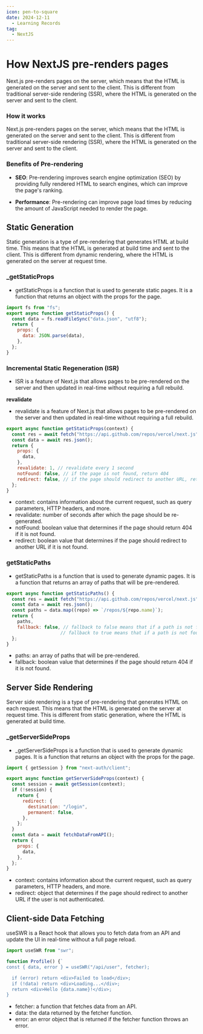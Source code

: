```yaml
---
icon: pen-to-square
date: 2024-12-11
  - Learning Records
tag:
  - NextJS
---
```


# How NextJS pre-renders pages

Next.js pre-renders pages on the server, which means that the HTML is generated on the server and sent to the client. This is different from traditional server-side rendering (SSR), where the HTML is generated on the server and sent to the client.

### How it works

Next.js pre-renders pages on the server, which means that the HTML is generated on the server and sent to the client. This is different from traditional server-side rendering (SSR), where the HTML is generated on the server and sent to the client.

### Benefits of Pre-rendering

- **SEO**: Pre-rendering improves search engine optimization (SEO) by providing fully rendered HTML to search engines, which can improve the page's ranking.

- **Performance**: Pre-rendering can improve page load times by reducing the amount of JavaScript needed to render the page.

## Static Generation

Static generation is a type of pre-rendering that generates HTML at build time. This means that the HTML is generated at build time and sent to the client. This is different from dynamic rendering, where the HTML is generated on the server at request time.

### _getStaticProps
- getStaticProps is a function that is used to generate static pages. It is a function that returns an object with the props for the page.
```jsx
import fs from "fs";
export async function getStaticProps() {
  const data = fs.readFileSync("data.json", "utf8");
  return {
    props: {
      data: JSON.parse(data),
    },
  };
}
```

### Incremental Static Regeneration (ISR)
- ISR is a feature of Next.js that allows pages to be pre-rendered on the server and then updated in real-time without requiring a full rebuild.

**revalidate**
- revalidate is a feature of Next.js that allows pages to be pre-rendered on the server and then updated in real-time without requiring a full rebuild.

```jsx
export async function getStaticProps(context) {
  const res = await fetch("https://api.github.com/repos/vercel/next.js");
  const data = await res.json();
  return {
    props: {
      data,
    },
    revalidate: 1, // revalidate every 1 second
    notFound: false, // if the page is not found, return 404
    redirect: false, // if the page should redirect to another URL, return the URL
  };
}
```
- context: contains information about the current request, such as query parameters, HTTP headers, and more.
- revalidate: number of seconds after which the page should be re-generated.
- notFound: boolean value that determines if the page should return 404 if it is not found.
- redirect: boolean value that determines if the page should redirect to another URL if it is not found.

### getStaticPaths
- getStaticPaths is a function that is used to generate dynamic pages. It is a function that returns an array of paths that will be pre-rendered.
```jsx
export async function getStaticPaths() {
  const res = await fetch("https://api.github.com/repos/vercel/next.js");
  const data = await res.json();
  const paths = data.map((repo) => `/repos/${repo.name}`);
  return {
    paths,
    fallback: false, // fallback to false means that if a path is not found, the page will return 404
                    // fallback to true means that if a path is not found, the page will render the fallback page
  };
}
```
- paths: an array of paths that will be pre-rendered.
- fallback: boolean value that determines if the page should return 404 if it is not found.


## Server Side Rendering

Server side rendering is a type of pre-rendering that generates HTML on each request. This means that the HTML is generated on the server at request time. This is different from static generation, where the HTML is generated at build time.

### _getServerSideProps
- _getServerSideProps is a function that is used to generate dynamic pages. It is a function that returns an object with the props for the page.
```jsx
import { getSession } from "next-auth/client";

export async function getServerSideProps(context) {
  const session = await getSession(context);
  if (!session) {
    return {
      redirect: {
        destination: "/login",
        permanent: false,
      },
    };
  }
  const data = await fetchDataFromAPI();
  return {
    props: {
      data,
    },
  };
}
```
- context: contains information about the current request, such as query parameters, HTTP headers, and more.
- redirect: object that determines if the page should redirect to another URL if the user is not authenticated.

## Client-side Data Fetching
useSWR is a React hook that allows you to fetch data from an API and update the UI in real-time without a full page reload.

```jsx
import useSWR from "swr";

function Profile() {`
const { data, error } = useSWR("/api/user", fetcher);

  if (error) return <div>Failed to load</div>;
  if (!data) return <div>Loading...</div>;
  return <div>Hello {data.name}!</div>;
}
```
- fetcher: a function that fetches data from an API.
- data: the data returned by the fetcher function.
- error: an error object that is returned if the fetcher function throws an error.